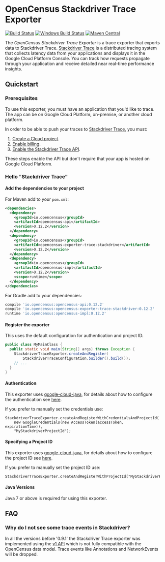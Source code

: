 # OpenCensus Stackdriver Trace Exporter
[![Build Status][travis-image]][travis-url]
[![Windows Build Status][appveyor-image]][appveyor-url]
[![Maven Central][maven-image]][maven-url]

The *OpenCensus Stackdriver Trace Exporter* is a trace exporter that exports data to 
Stackdriver Trace. [Stackdriver Trace][stackdriver-trace] is a distributed 
tracing system that collects latency data from your applications and displays it in the Google 
Cloud Platform Console. You can track how requests propagate through your application and receive
detailed near real-time performance insights.

## Quickstart

### Prerequisites

To use this exporter, you must have an application that you'd like to trace. The app can be on 
Google Cloud Platform, on-premise, or another cloud platform.

In order to be able to push your traces to [Stackdriver Trace][stackdriver-trace], you must:

1. [Create a Cloud project](https://support.google.com/cloud/answer/6251787?hl=en).
2. [Enable billing](https://support.google.com/cloud/answer/6288653#new-billing).
3. [Enable the Stackdriver Trace API](https://console.cloud.google.com/apis/api/cloudtrace.googleapis.com/overview).

These steps enable the API but don't require that your app is hosted on Google Cloud Platform.

### Hello "Stackdriver Trace"

#### Add the dependencies to your project

For Maven add to your `pom.xml`:
```xml
<dependencies>
  <dependency>
    <groupId>io.opencensus</groupId>
    <artifactId>opencensus-api</artifactId>
    <version>0.12.2</version>
  </dependency>
  <dependency>
    <groupId>io.opencensus</groupId>
    <artifactId>opencensus-exporter-trace-stackdriver</artifactId>
    <version>0.12.2</version>
  </dependency>
  <dependency>
    <groupId>io.opencensus</groupId>
    <artifactId>opencensus-impl</artifactId>
    <version>0.12.2</version>
    <scope>runtime</scope>
  </dependency>
</dependencies>
```

For Gradle add to your dependencies:
```groovy
compile 'io.opencensus:opencensus-api:0.12.2'
compile 'io.opencensus:opencensus-exporter-trace-stackdriver:0.12.2'
runtime 'io.opencensus:opencensus-impl:0.12.2'
```

#### Register the exporter

This uses the default configuration for authentication and project ID.

```java
public class MyMainClass {
  public static void main(String[] args) throws Exception {
    StackdriverTraceExporter.createAndRegister(
        StackdriverTraceConfiguration.builder().build());
    // ...
  }
}
```

#### Authentication

This exporter uses [google-cloud-java](https://github.com/GoogleCloudPlatform/google-cloud-java),
for details about how to configure the authentication see [here](https://github.com/GoogleCloudPlatform/google-cloud-java#authentication).

If you prefer to manually set the credentials use:
```
StackdriverTraceExporter.createAndRegisterWithCredentialsAndProjectId(
    new GoogleCredentials(new AccessToken(accessToken, expirationTime)),
    "MyStackdriverProjectId");
```

#### Specifying a Project ID

This exporter uses [google-cloud-java](https://github.com/GoogleCloudPlatform/google-cloud-java),
for details about how to configure the project ID see [here](https://github.com/GoogleCloudPlatform/google-cloud-java#specifying-a-project-id).

If you prefer to manually set the project ID use:
```
StackdriverTraceExporter.createAndRegisterWithProjectId("MyStackdriverProjectId");
```

#### Java Versions

Java 7 or above is required for using this exporter.

## FAQ
### Why do I not see some trace events in Stackdriver?
In all the versions before '0.9.1' the Stackdriver Trace exporter was implemented using the [v1 
API][stackdriver-v1-api-url] which is not fully compatible with the OpenCensus data model. Trace 
events like Annotations and NetworkEvents will be dropped.

[travis-image]: https://travis-ci.org/census-instrumentation/opencensus-java.svg?branch=master
[travis-url]: https://travis-ci.org/census-instrumentation/opencensus-java
[appveyor-image]: https://ci.appveyor.com/api/projects/status/hxthmpkxar4jq4be/branch/master?svg=true
[appveyor-url]: https://ci.appveyor.com/project/opencensusjavateam/opencensus-java/branch/master
[maven-image]: https://maven-badges.herokuapp.com/maven-central/io.opencensus/opencensus-exporter-trace-stackdriver/badge.svg
[maven-url]: https://maven-badges.herokuapp.com/maven-central/io.opencensus/opencensus-exporter-trace-stackdriver
[stackdriver-trace]: https://cloud.google.com/trace/
[stackdriver-v1-api-url]: https://cloud.google.com/trace/docs/reference/v1/rpc/google.devtools.cloudtrace.v1#google.devtools.cloudtrace.v1.TraceSpan
